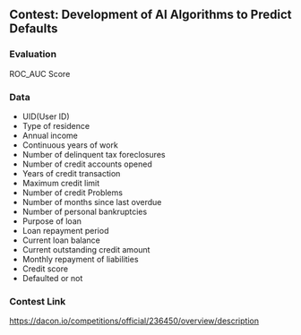 ## Contest: Development of AI Algorithms to Predict Defaults
### Evaluation<br>
ROC_AUC Score<br>
### Data
  - UID(User ID)
  - Type of residence
  - Annual income
  - Continuous years of work
  - Number of delinquent tax foreclosures
  - Number of credit accounts opened
  - Years of credit transaction
  - Maximum credit limit
  - Number of credit Problems
  - Number of months since last overdue
  - Number of personal bankruptcies
  - Purpose of loan
  - Loan repayment period
  - Current loan balance
  - Current outstanding credit amount
  - Monthly repayment of liabilities
  - Credit score
  - Defaulted or not
  
### Contest Link<br>
https://dacon.io/competitions/official/236450/overview/description
